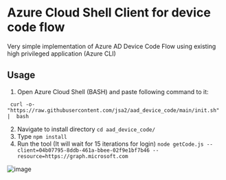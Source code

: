# Azure Cloud Shell Client for device code flow

Very simple implementation of Azure AD Device Code Flow using existing high privileged application (Azure CLI)


## Usage

1. Open Azure Cloud Shell (BASH) and paste following command to it:

`` curl -o- "https://raw.githubusercontent.com/jsa2/aad_device_code/main/init.sh" |  bash`` 

2. Navigate to install directory ``cd aad_device_code/``
3. Type ``npm install `` 
4. Run the tool (It will wait for 15 iterations for login)
`` node getCode.js --client=04b07795-8ddb-461a-bbee-02f9e1bf7b46 --resource=https://graph.microsoft.com `` 

![image](https://user-images.githubusercontent.com/58001986/164604283-57cb6bb8-6a57-4890-b964-5170777cb070.png)